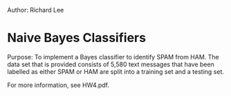Author: Richard Lee

# Naive Bayes Classifiers

Purpose: To implement a Bayes classifier to identify SPAM from HAM. The data set that is provided consists of 5,580 text messages that have been labelled as either SPAM or HAM are split into a training set and a testing set.

For more information, see HW4.pdf.